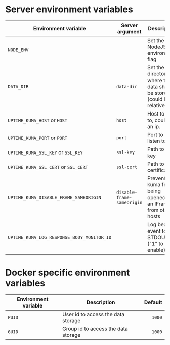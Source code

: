 # Server environment variables

| Environment variable                       | Server argument            | Description                                                           |    Default |
| ------------------------------------------ | -------------------------- | --------------------------------------------------------------------- | ---------: |
| `NODE_ENV`                                 |                            | Set the NodeJS environment flag                                       | production |
| `DATA_DIR`                                 | `data-dir`                 | Set the directory where the data should be stored (could be relative) |  `./data/` |
| `UPTIME_KUMA_HOST` or `HOST`               | `host`                     | Host to bind to, could be an ip.                                      |       `::` |
| `UPTIME_KUMA_PORT` or `PORT`               | `port`                     | Port to listen to                                                     |     `3001` |
| `UPTIME_KUMA_SSL_KEY` or `SSL_KEY`         | `ssl-key`                  | Path to SSL key                                                       |            |
| `UPTIME_KUMA_SSL_CERT` or `SSL_CERT`       | `ssl-cert`                 | Path to SSL certificate                                               |            |
| `UPTIME_KUMA_DISABLE_FRAME_SAMEORIGIN`     | `disable-frame-sameorigin` | Prevent kuma from being opened by an IFrame from other hosts          |    `false` |
| `UPTIME_KUMA_LOG_RESPONSE_BODY_MONITOR_ID` |                            | Log beat event to STDOUT ("1" to enable)                              |            |

# Docker specific environment variables

| Environment variable | Description                         | Default |
| -------------------- | ----------------------------------- | ------: |
| `PUID`               | User id to access the data storage  |  `1000` |
| `GUID`               | Group id to access the data storage |  `1000` |
